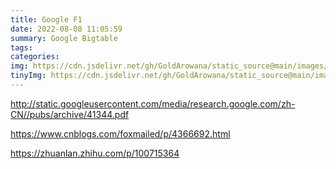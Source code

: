```yaml
---
title: Google F1
date: 2022-08-08 11:05:59
summary: Google Bigtable
tags:
categories:
img: https://cdn.jsdelivr.net/gh/GoldArowana/static_source@main/images/cover/co159-m.jpg
tinyImg: https://cdn.jsdelivr.net/gh/GoldArowana/static_source@main/images/tiny/cover/co159.jpg
---
```


http://static.googleusercontent.com/media/research.google.com/zh-CN//pubs/archive/41344.pdf


https://www.cnblogs.com/foxmailed/p/4366692.html

https://zhuanlan.zhihu.com/p/100715364

